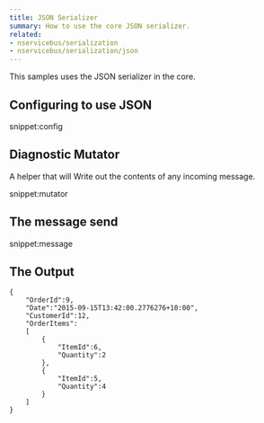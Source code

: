 ```yaml
---
title: JSON Serializer
summary: How to use the core JSON serializer.
related:
- nservicebus/serialization
- nservicebus/serialization/json
---
```


This samples uses the JSON serializer in the core.

## Configuring to use JSON 

snippet:config


## Diagnostic Mutator

A helper that will Write out the contents of any incoming message. 

snippet:mutator


## The message send

snippet:message
   

## The Output

```
{
	"OrderId":9,
	"Date":"2015-09-15T13:42:00.2776276+10:00",
	"CustomerId":12,
	"OrderItems":
	[
		{
			"ItemId":6,
			"Quantity":2
		},
		{
			"ItemId":5,
			"Quantity":4
		}
	]
}
```

